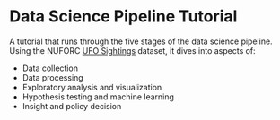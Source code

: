 # Data Science Pipeline Tutorial
A tutorial that runs through the five stages of the data science pipeline. Using the NUFORC [UFO Sightings](https://www.kaggle.com/NUFORC/ufo-sightings) dataset, it dives into aspects of: 
- Data collection
- Data processing
- Exploratory analysis and visualization
- Hypothesis testing and machine learning 
- Insight and policy decision